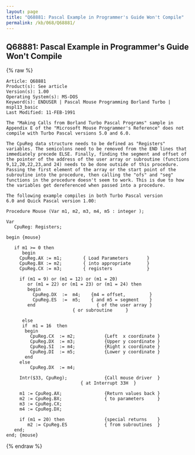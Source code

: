 ```yaml
---
layout: page
title: "Q68881: Pascal Example in Programmer's Guide Won't Compile"
permalink: /kb/068/Q68881/
---
```


## Q68881: Pascal Example in Programmer's Guide Won't Compile

{% raw %}

	Article: Q68881
	Product(s): See article
	Version(s): 1.00
	Operating System(s): MS-DOS
	Keyword(s): ENDUSER | Pascal Mouse Programming Borland Turbo | mspl13_basic
	Last Modified: 11-FEB-1991
	
	The "Making Calls from Borland Turbo Pascal Programs" sample in
	Appendix E of the "Microsoft Mouse Programmer's Reference" does not
	compile with Turbo Pascal versions 5.0 and 6.0.
	
	The CpuReg data structure needs to be defined as "Registers"
	variables. The semicolons need to be removed from the END lines that
	immediately precede ELSE. Finally, finding the segment and offset of
	the pointer of the address of the user array or subroutine (functions
	9,12,20,22,23,and 24) needs to be done outside of this procedure.
	Passing the first element of the array or the start point of the
	subroutine into the procedure, then calling the "ofs" and "seg"
	functions in the procedure doesn't seem to work. This is due to how
	the variables get dereferenced when passed into a procedure.
	
	The following example compiles in both Turbo Pascal version
	6.0 and Quick Pascal version 1.00:
	
	Procedure Mouse (Var m1, m2, m3, m4, m5 : integer );
	
	Var
	   CpuReg: Registers;
	
	begin {mouse}
	
	   if m1 >= 0 then
	      begin
	     CpuReg.AX := m1;        { Load Parameters       }
	     CpuReg.BX := m2;        { into appropriate      }
	     CpuReg.CX := m3;        { registers             }
	
	     if (m1 = 9) or (m1 = 12) or (m1 = 20)
	        or (m1 = 22) or (m1 = 23) or (m1 = 24) then
	        begin
	          CpuReg.DX  :=  m4;    {m4 = offset,         }
	          CpuReg.ES  :=  m5;    { and m5 = segment    }
	        end                       { of the user array }
	                         { or subroutine     }
	
	      else
	      if  m1 = 16  then
	       begin
	         CpuReg.CX  := m2;           {Left  x coordinate }
	         CpuReg.DX  := m3;           {Upper y coordinate }
	         CpuReg.SI  := m4;           {Right x coordinate }
	         CpuReg.DI  := m5;           {Lower y coordinate }
	       end
	     else
	         CpuReg.DX  := m4;
	
	     Intr($33, CpuReg);              {Call mouse driver  }
	                            { at Interrupt 33H  }
	
	     m1 := CpuReg.AX;                {Return values back }
	     m2 := CpuReg.BX;                { to parameters     }
	     m3 := CpuReg.CX;
	     m4 := CpuReg.DX;
	
	     if (m1 = 20) then               {special returns    }
	        m2 := CpuReg.ES              { from subroutines  }
	   end;
	end; {mouse}

{% endraw %}
